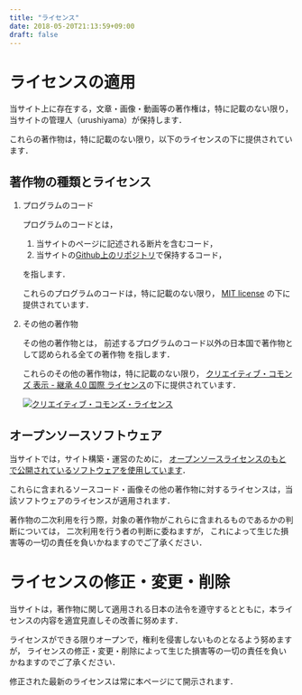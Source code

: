 ```yaml
---
title: "ライセンス"
date: 2018-05-20T21:13:59+09:00
draft: false
---
```


# ライセンスの適用

当サイト上に存在する，文章・画像・動画等の著作権は，特に記載のない限り，当サイトの管理人（urushiyama）が保持します．

これらの著作物は，特に記載のない限り，以下のライセンスの下に提供されています．

## 著作物の種類とライセンス

1. プログラムのコード
    
    プログラムのコードとは，
    1. 当サイトのページに記述される断片を含むコード，
    2. 当サイトの[Github上のリポジトリ](https://github.com/urushiyama/urushiyama.github.io)で保持するコード，
    
    を指します．
    
    これらのプログラムのコードは，特に記載のない限り，
    <a rel="license" href="/license/assets/MIT-License.txt">MIT license</a>
    の下に提供されています．

2. その他の著作物
    
    その他の著作物とは，
    前述するプログラムのコード以外の日本国で著作物として認められる全ての著作物
    を指します．
    
    これらのその他の著作物は，特に記載のない限り，
    <a rel="license" href="http://creativecommons.org/licenses/by-sa/4.0/">クリエイティブ・コモンズ 表示 - 継承 4.0 国際 ライセンス</a>の下に提供されています．
    
    <a rel="license" href="http://creativecommons.org/licenses/by-sa/4.0/"><img alt="クリエイティブ・コモンズ・ライセンス" style="border-width:0" src="https://i.creativecommons.org/l/by-sa/4.0/88x31.png" /></a>

## オープンソースソフトウェア

当サイトでは，サイト構築・運営のために，
[オープンソースライセンスのもとで公開されているソフトウェアを使用しています](assets/credits.txt)．

これらに含まれるソースコード・画像その他の著作物に対するライセンスは，当該ソフトウェアのライセンスが適用されます．

著作物の二次利用を行う際，対象の著作物がこれらに含まれるものであるかの判断については，
二次利用を行う者の判断に委ねますが，
これによって生じた損害等の一切の責任を負いかねますのでご了承ください．

# ライセンスの修正・変更・削除

当サイトは，著作物に関して適用される日本の法令を遵守するとともに，本ライセンスの内容を適宜見直しその改善に努めます．

ライセンスができる限りオープンで，権利を侵害しないものとなるよう努めますが，
ライセンスの修正・変更・削除によって生じた損害等の一切の責任を負いかねますのでご了承ください．

修正された最新のライセンスは常に本ページにて開示されます．
